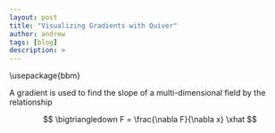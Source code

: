 ```yaml
---
layout: post
title: "Visualizing Gradients with Quiver"
author: andrew
tags: [blog]
description: >
---
```

\usepackage{bbm}


A gradient is used to find the slope of a multi-dimensional field by the relationship

$$
\bigtriangledown F = \frac{\nabla F}{\nabla x} \xhat
$$
